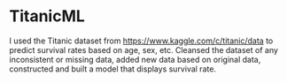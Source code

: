 # TitanicML

I used the Titanic dataset from https://www.kaggle.com/c/titanic/data to predict survival rates based on age, sex, etc.
Cleansed the dataset of any inconsistent or missing data, added new data based on original data, constructed and built a model that displays survival rate.
